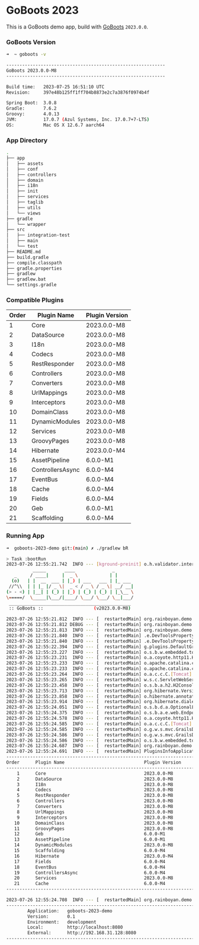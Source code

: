 # GoBoots 2023

This is a GoBoots demo app, build with [GoBoots](https://github.com/rainboyan/GoBoots) `2023.0.0`.

### GoBoots Version

```bash
➜  ~ goboots -v

------------------------------------------------------------
GoBoots 2023.0.0-M8
------------------------------------------------------------

Build time:   2023-07-25 16:51:10 UTC
Revision:     397e48b125ff1ff704b8873e2c7a3876f0974b4f

Spring Boot:  3.0.8
Gradle:       7.6.2
Groovy:       4.0.13
JVM:          17.0.7 (Azul Systems, Inc. 17.0.7+7-LTS)
OS:           Mac OS X 12.6.7 aarch64
```

### App Directory

```bash
.
├── app
│   ├── assets
│   ├── conf
│   ├── controllers
│   ├── domain
│   ├── i18n
│   ├── init
│   ├── services
│   ├── taglib
│   ├── utils
│   └── views
├── gradle
│   └── wrapper
├── src
│   ├── integration-test
│   ├── main
│   └── test
├── README.md
├── build.gradle
├── compile.classpath
├── gradle.properties
├── gradlew
├── gradlew.bat
└── settings.gradle
```

### Compatible Plugins

| Order   |   Plugin Name        |  Plugin Version               |
|---------|----------------------|-------------------------------|
|    1    |  Core                |  2023.0.0-M8                  |
|    2    |  DataSource          |  2023.0.0-M8                  |
|    3    |  I18n                |  2023.0.0-M8                  |
|    4    |  Codecs              |  2023.0.0-M8                  |
|    5    |  RestResponder       |  2023.0.0-M8                  |
|    6    |  Controllers         |  2023.0.0-M8                  |
|    7    |  Converters          |  2023.0.0-M8                  |
|    8    |  UrlMappings         |  2023.0.0-M8                  |
|    9    |  Interceptors        |  2023.0.0-M8                  |
|   10    |  DomainClass         |  2023.0.0-M8                  |
|   11    |  DynamicModules      |  2023.0.0-M8                  |
|   12    |  Services            |  2023.0.0-M8                  |
|   13    |  GroovyPages         |  2023.0.0-M8                  |
|   14    |  Hibernate           |  2023.0.0-M4                  |
|   15    |  AssetPipeline       |  6.0.0-M1                     |
|   16    |  ControllersAsync    |  6.0.0-M4                     |
|   17    |  EventBus            |  6.0.0-M4                     |
|   18    |  Cache               |  6.0.0-M4                     |
|   19    |  Fields              |  6.0.0-M4                     |
|   20    |  Geb                 |  6.0.0-M1                     |
|   21    |  Scaffolding         |  6.0.0-M4                     |


### Running App

```bash
➜  goboots-2023-demo git:(main) ✗ ./gradlew bR

> Task :bootRun
2023-07-26 12:55:21.742  INFO --- [kground-preinit] o.h.validator.internal.util.Version      : HV000001: Hibernate Validator 8.0.0.Final
          _____       ____              _
   _     / ____|     |  _ \            | |
  (o)   | |  __  ___ | |_) | ___   ___ | |_ ___
 //^\\  | | |_ |/ _ \|  _ < / _ \ / _ \| __/ __|
(> - <) | |__| | (_) | |_) | (_) | (_) | |_\__ \
\=====/  \_____|\___/|____/ \___/ \___/ \__|___/
 ______________________________________________
 :: GoBoots ::                   (v2023.0.0-M8)

2023-07-26 12:55:21.812  INFO --- [  restartedMain] org.rainboyan.demo.Application           : Starting Application using Java 17.0.7 with PID 94245 (/Users/rain/Development/github/grails/grails-demos/goboots-2023-demo/build/classes/groovy/main started by rain in /Users/rain/Development/github/grails/grails-demos/goboots-2023-demo)
2023-07-26 12:55:21.812 DEBUG --- [  restartedMain] org.rainboyan.demo.Application           : Running with Spring Boot v3.0.8, Spring v6.0.10
2023-07-26 12:55:21.813  INFO --- [  restartedMain] org.rainboyan.demo.Application           : The following 1 profile is active: "development"
2023-07-26 12:55:21.840  INFO --- [  restartedMain] .e.DevToolsPropertyDefaultsPostProcessor : Devtools property defaults active! Set 'spring.devtools.add-properties' to 'false' to disable
2023-07-26 12:55:21.840  INFO --- [  restartedMain] .e.DevToolsPropertyDefaultsPostProcessor : For additional web related logging consider setting the 'logging.level.web' property to 'DEBUG'
2023-07-26 12:55:22.394  INFO --- [  restartedMain] g.plugins.DefaultGrailsPluginManager     : Total 21 plugins loaded successfully, take in 115 ms
2023-07-26 12:55:23.227  INFO --- [  restartedMain] o.s.b.w.embedded.tomcat.TomcatWebServer  : Tomcat initialized with port(s): 8080 (http)
2023-07-26 12:55:23.231  INFO --- [  restartedMain] o.a.coyote.http11.Http11NioProtocol      : Initializing ProtocolHandler ["http-nio-8080"]
2023-07-26 12:55:23.233  INFO --- [  restartedMain] o.apache.catalina.core.StandardService   : Starting service [Tomcat]
2023-07-26 12:55:23.233  INFO --- [  restartedMain] o.apache.catalina.core.StandardEngine    : Starting Servlet engine: [Apache Tomcat/10.1.10]
2023-07-26 12:55:23.264  INFO --- [  restartedMain] o.a.c.c.C.[Tomcat].[localhost].[/]       : Initializing Spring embedded WebApplicationContext
2023-07-26 12:55:23.265  INFO --- [  restartedMain] w.s.c.ServletWebServerApplicationContext : Root WebApplicationContext: initialization completed in 1424 ms
2023-07-26 12:55:23.458  INFO --- [  restartedMain] o.s.b.a.h2.H2ConsoleAutoConfiguration    : H2 console available at '/h2-console'. Database available at 'jdbc:h2:mem:devDb'
2023-07-26 12:55:23.713  INFO --- [  restartedMain] org.hibernate.Version                    : HHH000412: Hibernate ORM core version 5.6.15.Final
2023-07-26 12:55:23.858  INFO --- [  restartedMain] o.hibernate.annotations.common.Version   : HCANN000001: Hibernate Commons Annotations {5.1.2.Final}
2023-07-26 12:55:23.914  INFO --- [  restartedMain] org.hibernate.dialect.Dialect            : HHH000400: Using dialect: org.hibernate.dialect.H2Dialect
2023-07-26 12:55:24.051  INFO --- [  restartedMain] o.s.b.d.a.OptionalLiveReloadServer       : LiveReload server is running on port 35729
2023-07-26 12:55:24.375  INFO --- [  restartedMain] o.s.b.a.e.web.EndpointLinksResolver      : Exposing 15 endpoint(s) beneath base path '/actuator'
2023-07-26 12:55:24.578  INFO --- [  restartedMain] o.a.coyote.http11.Http11NioProtocol      : Starting ProtocolHandler ["http-nio-8080"]
2023-07-26 12:55:24.585  INFO --- [  restartedMain] o.a.c.c.C.[Tomcat].[localhost].[/]       : Initializing Spring GrailsDispatcherServlet 'dispatcherServlet'
2023-07-26 12:55:24.585  INFO --- [  restartedMain] o.g.w.s.mvc.GrailsDispatcherServlet      : Initializing Servlet 'dispatcherServlet'
2023-07-26 12:55:24.586  INFO --- [  restartedMain] o.g.w.s.mvc.GrailsDispatcherServlet      : Completed initialization in 1 ms
2023-07-26 12:55:24.586  INFO --- [  restartedMain] o.s.b.w.embedded.tomcat.TomcatWebServer  : Tomcat started on port(s): 8080 (http) with context path ''
2023-07-26 12:55:24.687  INFO --- [  restartedMain] org.rainboyan.demo.Application           : Started Application in 3.106 seconds (process running for 3.569)
2023-07-26 12:55:24.691  INFO --- [  restartedMain] PluginsInfoApplicationContextInitializer :
----------------------------------------------------------------------------------------------
Order      Plugin Name                              Plugin Version                     Enabled
----------------------------------------------------------------------------------------------
    1      Core                                     2023.0.0-M8                              Y
    2      DataSource                               2023.0.0-M8                              Y
    3      I18n                                     2023.0.0-M8                              Y
    4      Codecs                                   2023.0.0-M8                              Y
    5      RestResponder                            2023.0.0-M8                              Y
    6      Controllers                              2023.0.0-M8                              Y
    7      Converters                               2023.0.0-M8                              Y
    8      UrlMappings                              2023.0.0-M8                              Y
    9      Interceptors                             2023.0.0-M8                              Y
   10      DomainClass                              2023.0.0-M8                              Y
   11      GroovyPages                              2023.0.0-M8                              Y
   12      Geb                                      6.0.0-M1                                 Y
   13      AssetPipeline                            6.0.0-M1                                 Y
   14      DynamicModules                           2023.0.0-M8                              Y
   15      Scaffolding                              6.0.0-M4                                 Y
   16      Hibernate                                2023.0.0-M4                              Y
   17      Fields                                   6.0.0-M4                                 Y
   18      EventBus                                 6.0.0-M4                                 Y
   19      ControllersAsync                         6.0.0-M4                                 Y
   20      Services                                 2023.0.0-M8                              Y
   21      Cache                                    6.0.0-M4                                 Y
----------------------------------------------------------------------------------------------

2023-07-26 12:55:24.708  INFO --- [  restartedMain] org.rainboyan.demo.Application           :
----------------------------------------------------------------------------------------------
        Application:   goboots-2023-demo
        Version:       0.1
        Environment:   development
        Local:         http://localhost:8080
        External:      http://192.168.31.128:8080
----------------------------------------------------------------------------------------------
```

